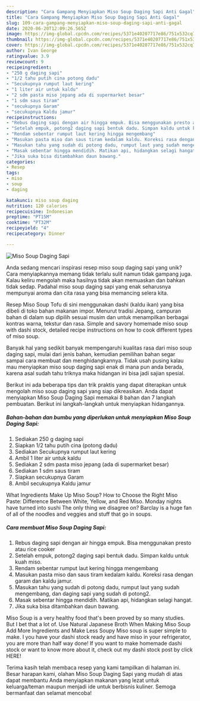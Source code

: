 ```yaml
---
description: "Cara Gampang Menyiapkan Miso Soup Daging Sapi Anti Gagal"
title: "Cara Gampang Menyiapkan Miso Soup Daging Sapi Anti Gagal"
slug: 109-cara-gampang-menyiapkan-miso-soup-daging-sapi-anti-gagal
date: 2020-06-20T12:09:26.565Z
image: https://img-global.cpcdn.com/recipes/5371e40207717e86/751x532cq70/miso-soup-daging-sapi-foto-resep-utama.jpg
thumbnail: https://img-global.cpcdn.com/recipes/5371e40207717e86/751x532cq70/miso-soup-daging-sapi-foto-resep-utama.jpg
cover: https://img-global.cpcdn.com/recipes/5371e40207717e86/751x532cq70/miso-soup-daging-sapi-foto-resep-utama.jpg
author: Ivan George
ratingvalue: 3.9
reviewcount: 9
recipeingredient:
- "250 g daging sapi"
- "1/2 tahu putih cina potong dadu"
- "Secukupnya rumput laut kering"
- "1 liter air untuk kaldu"
- "2 sdm pasta miso jepang ada di supermarket besar"
- "1 sdm saus tiram"
- "secukupnya Garam"
- "secukupnya Kaldu jamur"
recipeinstructions:
- "Rebus daging sapi dengan air hingga empuk. Bisa menggunakan presto atau rice cooker"
- "Setelah empuk, potong2 daging sapi bentuk dadu. Simpan kaldu untuk kuah miso."
- "Rendam sebentar rumput laut kering hingga mengembang"
- "Masukan pasta miso dan saus tiram kedalam kaldu. Koreksi rasa dengan garam dan kaldu jamur."
- "Masukan tahu yang sudah di potong dadu, rumput laut yang sudah mengembang, dan daging sapi yang sudah di potong2."
- "Masak sebentar hingga mendidih. Matikan api, hidangkan selagi hangat."
- "Jika suka bisa ditambahkan daun bawang."
categories:
- Resep
tags:
- miso
- soup
- daging

katakunci: miso soup daging 
nutrition: 120 calories
recipecuisine: Indonesian
preptime: "PT15M"
cooktime: "PT32M"
recipeyield: "4"
recipecategory: Dinner

---
```



![Miso Soup Daging Sapi](https://img-global.cpcdn.com/recipes/5371e40207717e86/751x532cq70/miso-soup-daging-sapi-foto-resep-utama.jpg)

Anda sedang mencari inspirasi resep miso soup daging sapi yang unik? Cara menyiapkannya memang tidak terlalu sulit namun tidak gampang juga. Kalau keliru mengolah maka hasilnya tidak akan memuaskan dan bahkan tidak sedap. Padahal miso soup daging sapi yang enak seharusnya mempunyai aroma dan cita rasa yang bisa memancing selera kita.

Resep Miso Soup Tofu di sini menggunakan dashi (kaldu ikan) yang bisa dibeli di toko bahan makanan impor. Menurut tradisi Jepang, campuran bahan di dalam sup dipilih sesuai musim dan untuk menampilkan berbagai kontras warna, tekstur dan rasa. Simple and savory homemade miso soup with dashi stock, detailed recipe instructions on how to cook different types of miso soup.

Banyak hal yang sedikit banyak mempengaruhi kualitas rasa dari miso soup daging sapi, mulai dari jenis bahan, kemudian pemilihan bahan segar sampai cara membuat dan menghidangkannya. Tidak usah pusing kalau mau menyiapkan miso soup daging sapi enak di mana pun anda berada, karena asal sudah tahu triknya maka hidangan ini bisa jadi sajian spesial.


Berikut ini ada beberapa tips dan trik praktis yang dapat diterapkan untuk mengolah miso soup daging sapi yang siap dikreasikan. Anda dapat menyiapkan Miso Soup Daging Sapi memakai 8 bahan dan 7 langkah pembuatan. Berikut ini langkah-langkah untuk menyiapkan hidangannya.

<!--inarticleads1-->

##### Bahan-bahan dan bumbu yang diperlukan untuk menyiapkan Miso Soup Daging Sapi:

1. Sediakan 250 g daging sapi
1. Siapkan 1/2 tahu putih cina (potong dadu)
1. Sediakan Secukupnya rumput laut kering
1. Ambil 1 liter air untuk kaldu
1. Sediakan 2 sdm pasta miso jepang (ada di supermarket besar)
1. Sediakan 1 sdm saus tiram
1. Siapkan secukupnya Garam
1. Ambil secukupnya Kaldu jamur


What Ingredients Make Up Miso Soup? How to Choose the Right Miso Paste: Difference Between White, Yellow, and Red Miso. Monday nights have turned into sushi The only thing we disagree on? Barclay is a huge fan of all of the noodles and veggies and stuff that go in soups. 

<!--inarticleads2-->

##### Cara membuat Miso Soup Daging Sapi:

1. Rebus daging sapi dengan air hingga empuk. Bisa menggunakan presto atau rice cooker
1. Setelah empuk, potong2 daging sapi bentuk dadu. Simpan kaldu untuk kuah miso.
1. Rendam sebentar rumput laut kering hingga mengembang
1. Masukan pasta miso dan saus tiram kedalam kaldu. Koreksi rasa dengan garam dan kaldu jamur.
1. Masukan tahu yang sudah di potong dadu, rumput laut yang sudah mengembang, dan daging sapi yang sudah di potong2.
1. Masak sebentar hingga mendidih. Matikan api, hidangkan selagi hangat.
1. Jika suka bisa ditambahkan daun bawang.


Miso Soup is a very healthy food that&#39;s been proved by so many studies. But I bet that a lot of. Use Natural Japanese Broth When Making Miso Soup Add More Ingredients and Make Less Soupy Miso soup is super simple to make. I you have your dashi stock ready and have miso in your refrigerator, you are more than half way done! If you want to make homemade dashi stock or want to know more about it, check out my dashi stock post by click HERE! 

Terima kasih telah membaca resep yang kami tampilkan di halaman ini. Besar harapan kami, olahan Miso Soup Daging Sapi yang mudah di atas dapat membantu Anda menyiapkan makanan yang lezat untuk keluarga/teman maupun menjadi ide untuk berbisnis kuliner. Semoga bermanfaat dan selamat mencoba!
